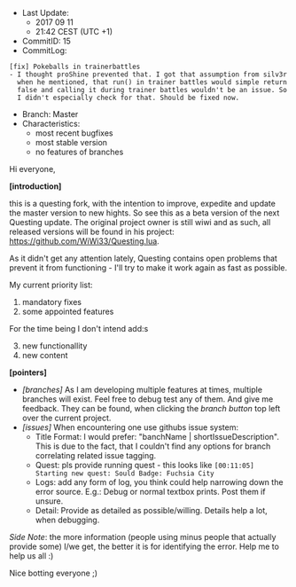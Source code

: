 - Last Update: 
    - 2017 09 11
    - 21:42 CEST  (UTC +1)
- CommitID: 15
- CommitLog: 
```
[fix] Pokeballs in trainerbattles
- I thought proShine prevented that. I got that assumption from silv3r
  when he mentioned, that run() in trainer battles would simple return 
  false and calling it during trainer battles wouldn't be an issue. So
  I didn't especially check for that. Should be fixed now.
```
- Branch: Master
- Characteristics:
    - most recent bugfixes
    - most stable version
    - no features of branches

Hi everyone,

**[introduction]**

this is a questing fork, with the intention to improve, expedite and update the master version to new hights.
So see this as a beta version of the next Questing update. The original project owner is still wiwi and as such,
all released versions will be found in his project: https://github.com/WiWi33/Questing.lua.

As it didn't get any attention lately, Questing contains open problems that prevent it from functioning - I'll
try to make it work again as fast as possible.

My current priority list:
1. mandatory fixes
2. some appointed features

For the time being I don't intend add:s

3. new functionallity
4. new content

**[pointers]**
- _[branches]_ As I am developing multiple features at times, multiple branches will exist. Feel free to
debug test any of them. And give me feedback. They can be found, when clicking the *branch button* top left
over the current project.
- _[issues]_ When encountering one use githubs issue system:
    - Title Format: I would prefer: "banchName | shortIssueDescription". This is due to the fact, that I couldn't find
    any options for branch correlating related issue tagging.
    - Quest: pls provide running quest - this looks like `[00:11:05] Starting new quest: Sould Badge: Fuchsia City`
    - Logs: add any form of log, you think could help narrowing down the error source. E.g.: Debug or normal textbox
    prints. Post them if unsure.
    - Detail: Provide as detailed as possible/willing. Details help a lot, when debugging.

_Side Note_: the more information (people using minus people that actually provide some) I/we get, the better it is for
identifying the error. Help me to help us all :)

Nice botting everyone ;)